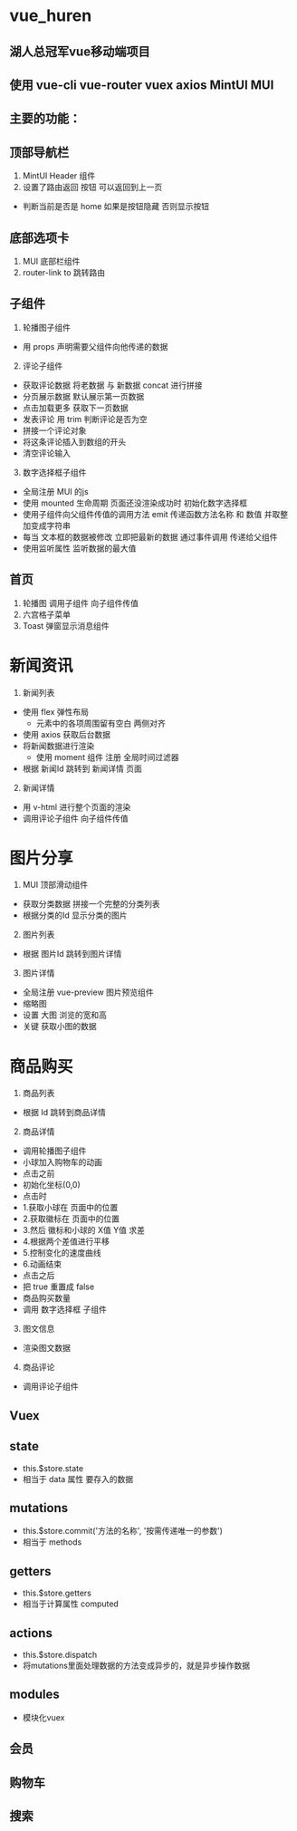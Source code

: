 # vue_huren

## 湖人总冠军vue移动端项目
## 使用 vue-cli vue-router vuex axios MintUI MUI
## 主要的功能：

## 顶部导航栏
1. MintUI Header 组件
2. 设置了路由返回 按钮 可以返回到上一页
 + 判断当前是否是 home 如果是按钮隐藏 否则显示按钮

## 底部选项卡
1. MUI 底部栏组件
2. router-link to 跳转路由

## 子组件
1. 轮播图子组件
 + 用 props 声明需要父组件向他传递的数据
2. 评论子组件
 + 获取评论数据 将老数据 与 新数据 concat 进行拼接
 + 分页展示数据 默认展示第一页数据
 + 点击加载更多 获取下一页数据
 + 发表评论 用 trim 判断评论是否为空
  + 拼接一个评论对象
  + 将这条评论插入到数组的开头
  + 清空评论输入
3. 数字选择框子组件
 + 全局注册 MUI 的js
 + 使用 mounted 生命周期 页面还没渲染成功时 初始化数字选择框
 + 使用子组件向父组件传值的调用方法 emit  传递函数方法名称 和 数值 并取整加变成字符串
  + 每当 文本框的数据被修改 立即把最新的数据 通过事件调用 传递给父组件
 + 使用监听属性 监听数据的最大值

## 首页
1. 轮播图 调用子组件 向子组件传值
2. 六宫格子菜单
3. Toast 弹窗显示消息组件

# 新闻资讯
1. 新闻列表
 + 使用 flex 弹性布局 
    + 元素中的各项周围留有空白 两侧对齐
 + 使用 axios 获取后台数据
 + 将新闻数据进行渲染
    + 使用 moment 组件 注册 全局时间过滤器
 + 根据 新闻Id 跳转到 新闻详情 页面

 2. 新闻详情
  + 用 v-html 进行整个页面的渲染
  + 调用评论子组件 向子组件传值

# 图片分享
1. MUI 顶部滑动组件
 + 获取分类数据 拼接一个完整的分类列表
 + 根据分类的Id 显示分类的图片
2. 图片列表
 + 根据 图片Id 跳转到图片详情
3. 图片详情
 + 全局注册 vue-preview 图片预览组件
 + 缩略图
  + 设置 大图 浏览的宽和高
  + 关键 获取小图的数据

# 商品购买
1. 商品列表
 + 根据 Id 跳转到商品详情
2. 商品详情
 + 调用轮播图子组件
 + 小球加入购物车的动画
  + 点击之前
   + 初始化坐标(0,0)
  + 点击时  
   + 1.获取小球在 页面中的位置
   + 2.获取徽标在 页面中的位置
   + 3.然后 徽标和小球的 X值 Y值  求差
   + 4.根据两个差值进行平移
   + 5.控制变化的速度曲线
   + 6.动画结束
  + 点击之后
   + 把 true 重置成 false
 + 商品购买数量
  + 调用 数字选择框 子组件
3. 图文信息
 + 渲染图文数据
4. 商品评论
 + 调用评论子组件

## Vuex

## state
+ this.$store.state
+ 相当于 data 属性 要存入的数据

## mutations
+ this.$store.commit('方法的名称', '按需传递唯一的参数')
+ 相当于 methods

## getters
+ this.$store.getters
+ 相当于计算属性 computed

## actions
+ this.$store.dispatch
+ 将mutations里面处理数据的方法变成异步的，就是异步操作数据

## modules
+ 模块化vuex

## 会员

## 购物车

## 搜索